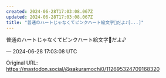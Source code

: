 ```yaml
---
created: 2024-06-28T17:03:08.067Z
updated: 2024-06-28T17:03:08.067Z
title: "普通のハートじゃなくてピンクハート絵文字🩷だよ♪[...]"
---
```


<p>普通のハートじゃなくてピンクハート絵文字🩷だよ♪</p>

&mdash; 2024-06-28 17:03:08 UTC

Original URL: https://mastodon.social/@sakuramochi0/112695324709168320
